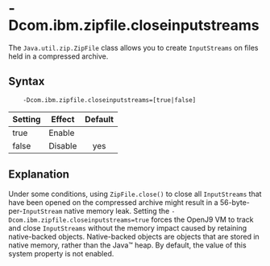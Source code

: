 <!--
* Copyright (c) 2017, 2018 IBM Corp. and others
*
* This program and the accompanying materials are made
* available under the terms of the Eclipse Public License 2.0
* which accompanies this distribution and is available at
* https://www.eclipse.org/legal/epl-2.0/ or the Apache
* License, Version 2.0 which accompanies this distribution and
* is available at https://www.apache.org/licenses/LICENSE-2.0.
*
* This Source Code may also be made available under the
* following Secondary Licenses when the conditions for such
* availability set forth in the Eclipse Public License, v. 2.0
* are satisfied: GNU General Public License, version 2 with
* the GNU Classpath Exception [1] and GNU General Public
* License, version 2 with the OpenJDK Assembly Exception [2].
*
* [1] https://www.gnu.org/software/classpath/license.html
* [2] http://openjdk.java.net/legal/assembly-exception.html
*
* SPDX-License-Identifier: EPL-2.0 OR Apache-2.0 OR GPL-2.0 WITH
* Classpath-exception-2.0 OR LicenseRef-GPL-2.0 WITH Assembly-exception
-->

# -Dcom.ibm.zipfile.closeinputstreams


The `Java.util.zip.ZipFile` class allows you to create `InputStreams` on files held in a compressed archive.

## Syntax

        -Dcom.ibm.zipfile.closeinputstreams=[true|false]

| Setting      | Effect  | Default                                                                            |
|--------------|---------|:----------------------------------------------------------------------------------:|
| true         | Enable  |                                                                                    |
| false        | Disable | <i class="fa fa-check" aria-hidden="true"></i><span class="sr-only">yes</span> |

## Explanation

Under some conditions, using `ZipFile.close()` to close all `InputStreams` that have been opened on the compressed archive might result in a 56-byte-per-`InputStream` native memory leak. Setting the `-Dcom.ibm.zipfile.closeinputstreams=true` forces the OpenJ9 VM to track and close `InputStreams` without the memory impact caused by retaining native-backed objects. Native-backed objects are objects that are stored in native memory, rather than the Java&trade; heap. By default, the value of this system property is not enabled.



<!-- ==== END OF TOPIC ==== dcomibmzipfilecloseinputstreams.md ==== -->
